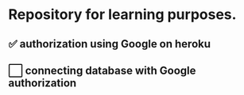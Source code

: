 # Repository for learning purposes. 
## ✅ authorization using Google on heroku  
## ⬜️ connecting database with Google authorization